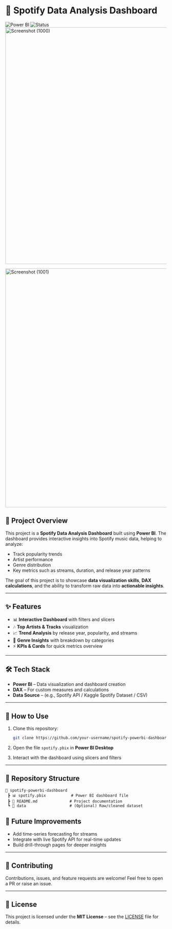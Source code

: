 # 🎵 Spotify Data Analysis Dashboard

![Power BI](https://img.shields.io/badge/Made%20with-Power%20BI-yellow?style=for-the-badge)
![Status](https://img.shields.io/badge/Status-Completed-brightgreen?style=for-the-badge)
<img width="1113" height="738" alt="Screenshot (1000)" src="https://github.com/user-attachments/assets/195eaf4f-d18e-445e-8aef-572e769d2b9d" />

<img width="1121" height="745" alt="Screenshot (1001)" src="https://github.com/user-attachments/assets/7a908c06-5d84-4acf-9d04-a91e3e4ca383" />

## 📌 Project Overview

This project is a **Spotify Data Analysis Dashboard** built using **Power BI**.
The dashboard provides interactive insights into Spotify music data, helping to analyze:

* Track popularity trends
* Artist performance
* Genre distribution
* Key metrics such as streams, duration, and release year patterns

The goal of this project is to showcase **data visualization skills**, **DAX calculations**, and the ability to transform raw data into **actionable insights**.

---

## ✨ Features

* 📊 **Interactive Dashboard** with filters and slicers
* 🎶 **Top Artists & Tracks** visualization
* 📈 **Trend Analysis** by release year, popularity, and streams
* 📂 **Genre Insights** with breakdown by categories
* ⚡ **KPIs & Cards** for quick metrics overview

---

## 🛠 Tech Stack

* **Power BI** – Data visualization and dashboard creation
* **DAX** – For custom measures and calculations
* **Data Source** – (e.g., Spotify API / Kaggle Spotify Dataset / CSV)

---

## 🚀 How to Use

1. Clone this repository:

   ```bash
   git clone https://github.com/your-username/spotify-powerbi-dashboard.git
   ```
2. Open the file `spotify.pbix` in **Power BI Desktop**
3. Interact with the dashboard using slicers and filters

---

## 📂 Repository Structure

```
📁 spotify-powerbi-dashboard
 ┣ 📊 spotify.pbix           # Power BI dashboard file
 ┣ 📜 README.md              # Project documentation
 ┗ 📂 data                   # (Optional) Raw/cleaned dataset
```


## 🔮 Future Improvements

* Add time-series forecasting for streams
* Integrate with live Spotify API for real-time updates
* Build drill-through pages for deeper insights

---

## 🤝 Contributing

Contributions, issues, and feature requests are welcome!
Feel free to open a PR or raise an issue.

---

## 📜 License

This project is licensed under the **MIT License** – see the [LICENSE](LICENSE) file for details.


